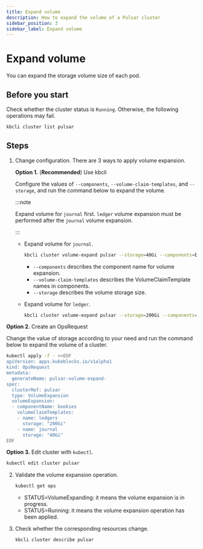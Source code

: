 ```yaml
---
title: Expand volume
description: How to expand the volume of a Pulsar cluster
sidebar_position: 3
sidebar_label: Expand volume
---
```


# Expand volume

You can expand the storage volume size of each pod.

## Before you start

Check whether the cluster status is `Running`. Otherwise, the following operations may fail.

```bash
kbcli cluster list pulsar
```

## Steps

1. Change configuration. There are 3 ways to apply volume expansion.

    **Option 1.** (**Recommended**) Use kbcli

    Configure the values of `--components`, `--volume-claim-templates`, and `--storage`, and run the command below to expand the volume.

      :::note

      Expand volume for `journal` first. `ledger` volume expansion must be performed after the `journal` volume expansion.

      :::

   - Expand volume for `journal`.

     ```bash
     kbcli cluster volume-expand pulsar --storage=40Gi --components=bookies -t journal  
     ```

     - `--components` describes the component name for volume expansion.
     - `--volume-claim-templates` describes the VolumeClaimTemplate names in components.
     - `--storage` describes the volume storage size.

   - Expand volume for `ledger`.

     ```bash
     kbcli cluster volume-expand pulsar --storage=200Gi --components=bookies -t ledgers  
     ```

  **Option 2.** Create an OpsRequest

  Change the value of storage according to your need and run the command below to expand the volume of a cluster.

  ```bash
  kubectl apply -f - <<EOF
  apiVersion: apps.kubeblocks.io/v1alpha1
  kind: OpsRequest
  metadata:
    generateName: pulsar-volume-expand-
  spec:
    clusterRef: pulsar
    type: VolumeExpansion
    volumeExpansion:
    - componentName: bookies
      volumeClaimTemplates:
      - name: ledgers
        storage: "200Gi"
      - name: journal
        storage: "40Gi"      
  EOF
  ```

  **Option 3.** Edit cluster with `kubectl`.

  ```bash
  kubectl edit cluster pulsar
  ```

2. Validate the volume expansion operation.

   ```bash
   kubectl get ops  
   ```

   * STATUS=VolumeExpanding: it means the volume expansion is in progress.
   * STATUS=Running: it means the volume expansion operation has been applied.

3. Check whether the corresponding resources change.

    ```bash
    kbcli cluster describe pulsar
    ```
